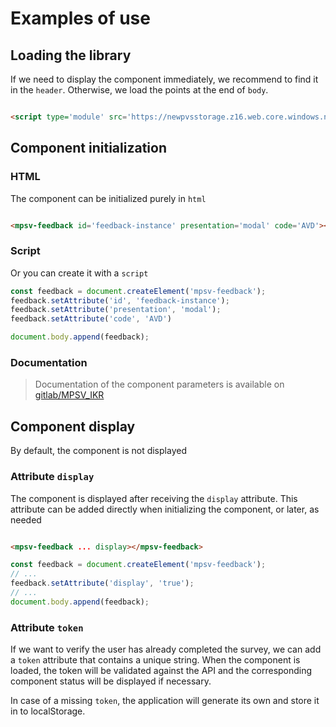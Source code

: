 # Examples of use

## Loading the library

If we need to display the component immediately, we recommend to find it in the `header`.
Otherwise, we load the points at the end of `body`.

```html

<script type='module' src='https://newpvsstorage.z16.web.core.windows.net/test/feedback/mpsv-feedback.esm.js'></script>
```

## Component initialization

### HTML

The component can be initialized purely in `html`

```html

<mpsv-feedback id='feedback-instance' presentation='modal' code='AVD'></mpsv-feedback>
```

### Script

Or you can create it with a `script`

```javascript
const feedback = document.createElement('mpsv-feedback');
feedback.setAttribute('id', 'feedback-instance');
feedback.setAttribute('presentation', 'modal');
feedback.setAttribute('code', 'AVD')

document.body.append(feedback);
```

### Documentation

> Documentation of the component parameters is available
> on [gitlab/MPSV_IKR](https://gitlab/MPSV_IKR/frontend/dotazniky-client/-/blob/develop/src/components/feedback/readme.md)

## Component display

By default, the component is not displayed

### Attribute `display`

The component is displayed after receiving the `display` attribute.
This attribute can be added directly when initializing the component, or later, as needed

```html

<mpsv-feedback ... display></mpsv-feedback>
```

```javascript
const feedback = document.createElement('mpsv-feedback');
// ...
feedback.setAttribute('display', 'true');
// ...
document.body.append(feedback);
```

### Attribute `token`

If we want to verify the user has already completed the survey, we can add a `token` attribute that contains a unique
string.
When the component is loaded, the token will be validated against the API and the corresponding component status will be
displayed if necessary.

In case of a missing `token`, the application will generate its own and store it in to localStorage.